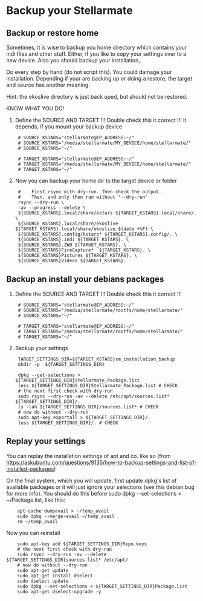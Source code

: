 # Backup your Stellarmate

## Backup or restore home

Sometimes, it is wise to backup you home directory which contains your indi files and other stuff. Either, if you like to copy your settings over to a new device.
Also you should backup your installation,.

Do every step by hand (do not script this). You could damage your installation. Depending if your are backing up or doing a restore, the target and source has another meaning. 

Hint: the ekoslive directory is just back uped, but should not be restored. 

KNOW WHAT YOU DO!

1. Define the SOURCE AND TARGET
!!! Double check this it correct !!! It depends, if you mount your backup device 
    
        # SOURCE_KSTARS="stellarmate@IP_ADDRESS:~/"
        # SOURCE_KSTARS="/media/stellarmate/MY_DEVICE/home/stellarmate/"
        # SOURCE_KSTARS="~/"
        
        # TARGET_KSTARS="stellarmate@IP_ADDRESS:~/"
        # TARGET_KSTARS="/media/stellarmate/MY_DEVICE/home/stellarmate/"
        # TARGET_KSTARS="~/"

    
2. Now you can backup your home dir to the target device or folder
   
        #    First rsync with dry-run. Then check the output. 
        #    Then, and only then run without "--dry-run"
        rsync --dry-run \
        -av --progress --delete \
        ${SOURCE_KSTARS}.local/share/kstars ${TARGET_KSTARS}.local/share/. \
        ${SOURCE_KSTARS}.local/share/ekoslive ${TARGET_KSTARS}.local/share/ekoslive.$(date +%F) \
        ${SOURCE_KSTARS}.config/kstars* ${TARGET_KSTARS}.config/. \
        ${SOURCE_KSTARS}.indi ${TARGET_KSTARS}. \
        ${SOURCE_KSTARS}.ZWO ${TARGET_KSTARS}. \
        ${SOURCE_KSTARS}FireCapture*  ${TARGET_KSTARS}. \
        ${SOURCE_KSTARS}Pictures ${TARGET_KSTARS}. \
        ${SOURCE_KSTARS}Videos ${TARGET_KSTARS}. 


## Backup an install your debians packages 

1. Define the SOURCE AND TARGET
!!! Double check this it correct !!!
    
        # SOURCE_KSTARS="stellarmate@IP_ADDRESS:~/"
        # SOURCE_KSTARS="/media/stellarmate/rootfs/home/stellarmate/"
        # SOURCE_KSTARS="~/"
        
        # TARGET_KSTARS="stellarmate@IP_ADDRESS:~/"
        # TARGET_KSTARS="/media/stellarmate/rootfs/home/stellarmate/"
        # TARGET_KSTARS="~/"
       
2. Backup your settings

        TARGET_SETTINGS_DIR=${TARGET_KSTARS}sm_installation_backup
        mkdir -p  ${TARGET_SETTINGS_DIR}
    
        dpkg --get-selections > ${TARGET_SETTINGS_DIR}Stellarmate_Package.list
        less ${TARGET_SETTINGS_DIR}Stellarmate_Package.list # CHECK
        # the next first check with dry-run
        sudo rsync --dry-run -av --delete /etc/apt/sources.list* ${TARGET_SETTINGS_DIR}/.
        ls -lah ${TARGET_SETTINGS_DIR}/sources.list* # CHECK
        # now do without --dry-run
        sudo apt-key exportall > ${TARGET_SETTINGS_DIR}/.
        less ${TARGET_SETTINGS_DIR}/. # CHECK


## Replay your settings
You can replay the installation settings of apt and co. like so (from https://askubuntu.com/questions/9135/how-to-backup-settings-and-list-of-installed-packages)

On the final system, which you will update, first update dpkg's list of available packages or it will just ignore your selections (see this debian bug for more info). You should do this before sudo dpkg --set-selections < ~/Package.list, like this:

        apt-cache dumpavail > ~/temp_avail
        sudo dpkg --merge-avail ~/temp_avail
        rm ~/temp_avail

Now you can reinstall

        sudo apt-key add ${TARGET_SETTINGS_DIR}Repo.keys
        # the next first check with dry-run
        sudo rsync --dry-run -av --delete ${TARGET_SETTINGS_DIR}sources.list* /etc/apt/
        # now do without --dry-run
        sudo apt-get update
        sudo apt-get install dselect
        sudo dselect update
        sudo dpkg --set-selections < ${TARGET_SETTINGS_DIR}Package.list
        sudo apt-get dselect-upgrade -y





    
